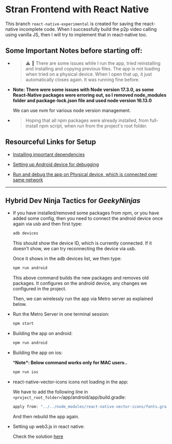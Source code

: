 # Stran Frontend with React Native

This branch `react-native-experimental` is created for saving the react-native incomplete code. When I successfully build the p2p video calling using vanilla JS, then I will try to implement that in react-native too.

## Some Important Notes before starting off:

* > ⚠️ 🧐 There are some issues while I run the app, tried reinstalling and installing and copying previous files. The app is not loading when tried on a physical device. When I open that up, it just automatically closes again. It was running fine before. 

* **Note: There were some issues with Node version 17.3.0, as some React-Native packages were erroring out, so I removed node_modules folder and package-lock.json file and used node version 16.13.0**

    We can use nvm for various node version management.

* > Hoping that all npm packages were already installed, from full-install npm script, when run from the project's root folder.

## Resourceful Links for Setup

* [Installing important dependencies](https://reactnative.dev/docs/environment-setup#installing-dependencies)

* [Setting up Android device for debugging](https://reactnative.dev/docs/running-on-device#running-your-app-on-android-devices)

* [Run and debug the app on Physical device, which is connected over same network](https://reactnative.dev/docs/running-on-device#method-2-connect-via-wi-fi-2)

---

## Hybrid Dev Ninja Tactics for *GeekyNinjas*

* If you have installed/removed some packages from npm, or you have added some config, then you need to connect the android device once again via usb and then first type:

    ```bash
    adb devices
    ```

    This should show the device ID, which is currently connected. If it doesn't show, we can try reconnecting the device via usb.

    Once it shows in the adb devices list, we then type:

    ```bash
    npm run android
    ```

    This above command builds the new packages and removes old packages. It configures on the android device, any changes we configured in the project.

    Then, we can wirelessly run the app via Metro server as explained below.

* Run the Metro Server in one terminal session:

    ```bash
    npm start
    ```

* Building the app on android:

    ```bash
    npm run android
    ```

* Building the app on ios:

    \***Note\*: Below command works only for MAC users..**

    ```bash
    npm run ios
    ```

* react-native-vector-icons icons not loading in the app:

    We have to add the following line in `<project_root_folder>`/app/android/app/build.gradle:

    ```bash
    apply from: "../../node_modules/react-native-vector-icons/fonts.gradle"
    ```

    And then rebuild the app again.

* Setting up web3.js in react native:

    Check the solution [here](https://ethereum.stackexchange.com/questions/46239/using-web3-1-0-with-react-native/68986#68986)
